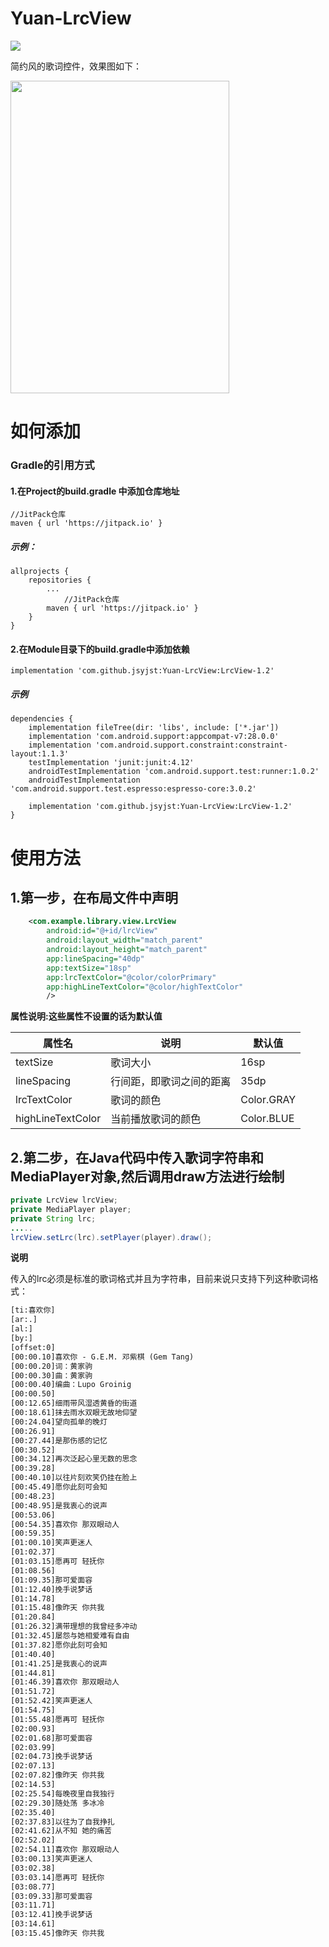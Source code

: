# Yuan-LrcView



[![](https://img.shields.io/badge/作者-jsyjst-blue.svg)](https://blog.csdn.net/qq_41979349)

简约风的歌词控件，效果图如下：

<div align="left">
<img src="https://github.com/jsyjst/Yuan-LrcView/raw/master/screenshots/gif3.gif" height="500" width="350" >
</div>

# 如何添加

### Gradle的引用方式

#### 1.在Project的build.gradle 中添加仓库地址

```
//JitPack仓库
maven { url 'https://jitpack.io' }
```

##### 示例：

```
allprojects {
	repositories {
		...
      		//JitPack仓库
		maven { url 'https://jitpack.io' }
	}
}
```

#### 2.在Module目录下的build.gradle中添加依赖

```
implementation 'com.github.jsyjst:Yuan-LrcView:LrcView-1.2'
```

##### 示例

```
dependencies {
    implementation fileTree(dir: 'libs', include: ['*.jar'])
    implementation 'com.android.support:appcompat-v7:28.0.0'
    implementation 'com.android.support.constraint:constraint-layout:1.1.3'
    testImplementation 'junit:junit:4.12'
    androidTestImplementation 'com.android.support.test:runner:1.0.2'
    androidTestImplementation 'com.android.support.test.espresso:espresso-core:3.0.2'

    implementation 'com.github.jsyjst:Yuan-LrcView:LrcView-1.2'
}
```

# 使用方法

## 1.第一步，在布局文件中声明

```xml
    <com.example.library.view.LrcView
        android:id="@+id/lrcView"
        android:layout_width="match_parent"
        android:layout_height="match_parent"
        app:lineSpacing="40dp"
        app:textSize="18sp"
        app:lrcTextColor="@color/colorPrimary"
        app:highLineTextColor="@color/highTextColor"
        />
```

**属性说明:这些属性不设置的话为默认值**

| 属性名            | 说明                     | 默认值     |
| ----------------- | ------------------------ | ---------- |
| textSize          | 歌词大小                 | 16sp       |
| lineSpacing       | 行间距，即歌词之间的距离 | 35dp       |
| lrcTextColor      | 歌词的颜色               | Color.GRAY |
| highLineTextColor | 当前播放歌词的颜色       | Color.BLUE |

## 2.第二步，在Java代码中传入歌词字符串和MediaPlayer对象,然后调用draw方法进行绘制

```java
private LrcView lrcView;
private MediaPlayer player;
private String lrc;
.....
lrcView.setLrc(lrc).setPlayer(player).draw();
```

**说明**

传入的lrc必须是标准的歌词格式并且为字符串，目前来说只支持下列这种歌词格式：

```xml
[ti:喜欢你]
[ar:.]
[al:]
[by:]
[offset:0]
[00:00.10]喜欢你 - G.E.M. 邓紫棋 (Gem Tang)
[00:00.20]词：黄家驹
[00:00.30]曲：黄家驹
[00:00.40]编曲：Lupo Groinig
[00:00.50]
[00:12.65]细雨带风湿透黄昏的街道
[00:18.61]抹去雨水双眼无故地仰望
[00:24.04]望向孤单的晚灯
[00:26.91]
[00:27.44]是那伤感的记忆
[00:30.52]
[00:34.12]再次泛起心里无数的思念
[00:39.28]
[00:40.10]以往片刻欢笑仍挂在脸上
[00:45.49]愿你此刻可会知
[00:48.23]
[00:48.95]是我衷心的说声
[00:53.06]
[00:54.35]喜欢你 那双眼动人
[00:59.35]
[01:00.10]笑声更迷人
[01:02.37]
[01:03.15]愿再可 轻抚你
[01:08.56]
[01:09.35]那可爱面容
[01:12.40]挽手说梦话
[01:14.78]
[01:15.48]像昨天 你共我
[01:20.84]
[01:26.32]满带理想的我曾经多冲动
[01:32.45]屡怨与她相爱难有自由
[01:37.82]愿你此刻可会知
[01:40.40]
[01:41.25]是我衷心的说声
[01:44.81]
[01:46.39]喜欢你 那双眼动人
[01:51.72]
[01:52.42]笑声更迷人
[01:54.75]
[01:55.48]愿再可 轻抚你
[02:00.93]
[02:01.68]那可爱面容
[02:03.99]
[02:04.73]挽手说梦话
[02:07.13]
[02:07.82]像昨天 你共我
[02:14.53]
[02:25.54]每晚夜里自我独行
[02:29.30]随处荡 多冰冷
[02:35.40]
[02:37.83]以往为了自我挣扎
[02:41.62]从不知 她的痛苦
[02:52.02]
[02:54.11]喜欢你 那双眼动人
[03:00.13]笑声更迷人
[03:02.38]
[03:03.14]愿再可 轻抚你
[03:08.77]
[03:09.33]那可爱面容
[03:11.71]
[03:12.41]挽手说梦话
[03:14.61]
[03:15.45]像昨天 你共我
```
